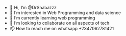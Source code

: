- 👋 Hi, I’m @DrShabazzz
- 👀 I’m interested in Web Programming and data science
- 🌱 I’m currently learning web programming
- 💞️ I’m looking to collaborate on all aspects of tech
- 📫 How to reach me on whatsapp +2347062781421

<!---
DrShabazzz/DrShabazzz is a ✨ special ✨ repository because its `README.md` (this file) appears on your GitHub profile.
You can click the Preview link to take a look at your changes.
--->
